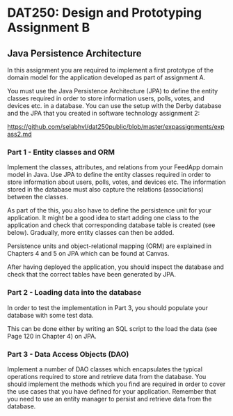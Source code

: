 # DAT250: Design and Prototyping Assignment B

## Java Persistence Architecture

In this assignment you are required to implement a first prototype of the domain model for the application developed as part of assignment A.

You must use the Java Persistence Architecture (JPA) to define the entity classes required in order to store information users, polls, votes, and devices etc. in a database. You can use the setup with the Derby database and the JPA that you created in software technology assignment 2:

https://github.com/selabhvl/dat250public/blob/master/expassignments/expass2.md

### Part 1 - Entity classes and ORM

Implement the classes, attributes, and relations from your FeedApp domain model in Java. Use JPA to define the entity classes required in order to store information about users, polls, votes, and devices etc. The information stored in the database must also capture the relations (associations) between the classes.

As part of the this, you also have to define the persistence unit for your application. It might be a good idea to start adding one class to the application and check that corresponding database table is created (see below). Gradually, more entity classes can then be added.

Persistence units and object-relational mapping (ORM) are explained in Chapters 4 and 5 on JPA which can be found at Canvas.

After having deployed the application, you should inspect the database and check that the correct tables have been generated by JPA.

### Part 2 - Loading data into the database

In order to test the implementation in Part 3, you should populate your database with some test data.

This can be done either by writing an SQL script to the load the data (see Page 120 in Chapter 4) on JPA.

### Part 3 - Data Access Objects (DAO)

Implement a number of DAO classes which encapsulates the typical operations required to store and retrieve data from the database. You should implement the methods which you find are required in order to cover the use cases that you have defined for your application. Remember that you need to use an entity manager to persist and retrieve data from the database.
